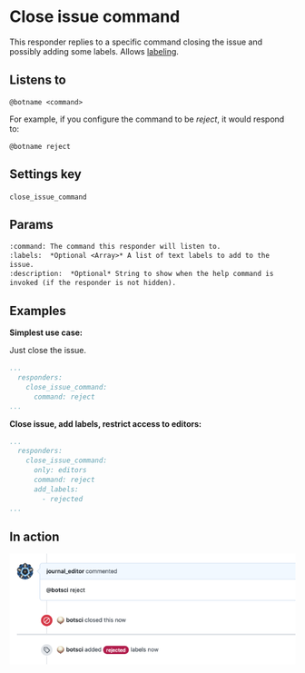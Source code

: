 Close issue command
===================

This responder replies to a specific command closing the issue and possibly adding some labels.
Allows [labeling](../labeling).

## Listens to

```
@botname <command>
```

For example, if you configure the command to be _reject_, it would respond to:
```
@botname reject
```

## Settings key

`close_issue_command`

## Params

```eval_rst
:command: The command this responder will listen to.
:labels:  *Optional <Array>* A list of text labels to add to the issue.
:description:  *Optional* String to show when the help command is invoked (if the responder is not hidden).
```

## Examples

**Simplest use case:**

Just close the issue.

```yaml
...
  responders:
    close_issue_command:
      command: reject
...
```

**Close issue, add labels, restrict access to editors:**
```yaml
...
  responders:
    close_issue_command:
      only: editors
      command: reject
      add_labels:
        - rejected
...
```

## In action

![](../images/responders/close_issue_command.png "Close issue command responder in action")
